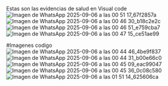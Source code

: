 Estas son las evidencias de salud en Visual code
![Imagen de WhatsApp 2025-09-06 a las 00 51 17_67f2857a](https://github.com/user-attachments/assets/ca8faf69-cc24-44af-9b98-dc04c5a7e9a8)
![Imagen de WhatsApp 2025-09-06 a las 00 46 30_b18c2e2c](https://github.com/user-attachments/assets/3eadeeac-3f9e-499f-bbcc-c72096a6f580)
![Imagen de WhatsApp 2025-09-06 a las 00 46 51_e759cba7](https://github.com/user-attachments/assets/1913819c-026f-4072-8ecf-6449e76c465d)
![Imagen de WhatsApp 2025-09-06 a las 00 47 15_ce51ae99](https://github.com/user-attachments/assets/3b18c131-4311-431e-b63e-5932892b972a)

#Imagenes codigo 
![Imagen de WhatsApp 2025-09-06 a las 00 44 46_4be9f837](https://github.com/user-attachments/assets/3f53063c-650f-4b2f-b841-aa39771ff437)
![Imagen de WhatsApp 2025-09-06 a las 00 44 31_b00e66c0](https://github.com/user-attachments/assets/6acbd266-a2a5-48c4-affc-b4decc2e7601)
![Imagen de WhatsApp 2025-09-06 a las 00 45 09_eac99047](https://github.com/user-attachments/assets/9c56fb48-e9c9-455e-b6b6-c0ad0274f392)
![Imagen de WhatsApp 2025-09-06 a las 00 45 36_0c08c580](https://github.com/user-attachments/assets/5babbe49-87f0-4919-b137-df87d3088526)
![Imagen de WhatsApp 2025-09-06 a las 01 51 14_625606ca](https://github.com/user-attachments/assets/c7770261-f8c6-46e3-b9f7-4784e181c6e9)
